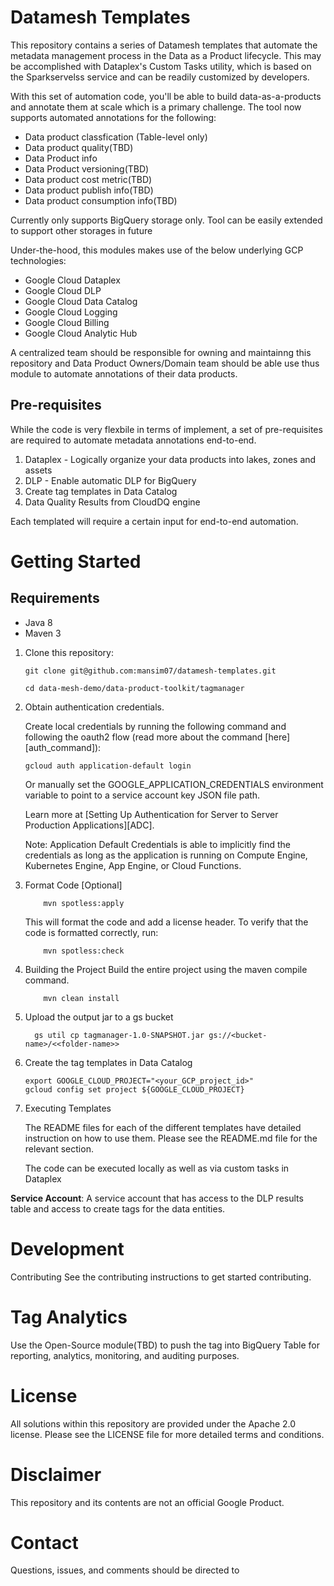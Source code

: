 # Datamesh Templates
This repository contains a series of Datamesh templates that automate the metadata management process in the Data as a Product lifecycle. This may be accomplished with Dataplex's Custom Tasks utility, which is based on the Sparkservelss service and can be readily customized by developers.

With this set of automation code, you'll be able to build data-as-a-products and annotate them at scale which is a primary challenge. The tool now supports automated annotations for the following:

- Data product classfication (Table-level only)
- Data product quality(TBD)
- Data Product info
- Data Product versioning(TBD)
- Data product cost metric(TBD)
- Data product publish info(TBD)
- Data product consumption info(TBD)

Currently only supports BigQuery storage only. Tool can be easily extended to support other storages in future

Under-the-hood, this modules makes use of the below underlying GCP technologies:
- Google Cloud Dataplex
- Google Cloud DLP
- Google Cloud Data Catalog
- Google Cloud Logging
- Google Cloud Billing
- Google Cloud Analytic Hub

A centralized team should be responsible for owning and maintainng this repository and Data Product Owners/Domain team should be able use thus module to automate annotations of their data products.

## Pre-requisites
While the code is very flexbile in terms of implement, a set of pre-requisites are required to automate metadata annotations end-to-end.

1. Dataplex - Logically organize your data products into lakes, zones and assets
2. DLP - Enable automatic DLP for BigQuery
3. Create tag templates in Data Catalog
4. Data Quality Results from CloudDQ engine

Each templated will require a certain input for end-to-end automation.

# Getting Started

## Requirements
- Java 8
- Maven 3

1. Clone this repository:

    ```
    git clone git@github.com:mansim07/datamesh-templates.git

    cd data-mesh-demo/data-product-toolkit/tagmanager
    ```
2. Obtain authentication credentials.

    Create local credentials by running the following command and following the oauth2 flow (read more about the command [here][auth_command]):


    ```
    gcloud auth application-default login
    ```
    Or manually set the GOOGLE_APPLICATION_CREDENTIALS environment variable to point to a service account key JSON file path.

    Learn more at [Setting Up Authentication for Server to Server Production Applications][ADC].

    Note: Application Default Credentials is able to implicitly find the credentials as long as the application is running on Compute Engine, Kubernetes Engine, App Engine, or Cloud Functions.

3. Format Code [Optional]
    ```
        mvn spotless:apply
    ```
    This will format the code and add a license header. To verify that the code is formatted correctly, run:

    ```
        mvn spotless:check
    ```

4. Building the Project
    Build the entire project using the maven compile command.
    ```
        mvn clean install
    ```

5. Upload the output jar to a gs bucket
    ```
      gs util cp tagmanager-1.0-SNAPSHOT.jar gs://<bucket-name>/<<folder-name>>
    ```

6. Create the tag templates in Data Catalog
    ```
    export GOOGLE_CLOUD_PROJECT="<your_GCP_project_id>"
    gcloud config set project ${GOOGLE_CLOUD_PROJECT}

    ```
7. Executing Templates

    The README files for each of the different templates have detailed instruction on how to use them. Please see the README.md file for the relevant section.

    The code can be executed locally as well as via custom tasks in Dataplex

**Service Account**:
A service account that has access to the DLP results table and access to create tags for the data entities.

# Development
Contributing
See the contributing instructions to get started contributing.

# Tag Analytics
Use the Open-Source module(TBD) to push the tag into BigQuery Table for reporting, analytics, monitoring, and auditing purposes.

# License
All solutions within this repository are provided under the Apache 2.0 license. Please see the LICENSE file for more detailed terms and conditions.

# Disclaimer
This repository and its contents are not an official Google Product.

# Contact
Questions, issues, and comments should be directed to
